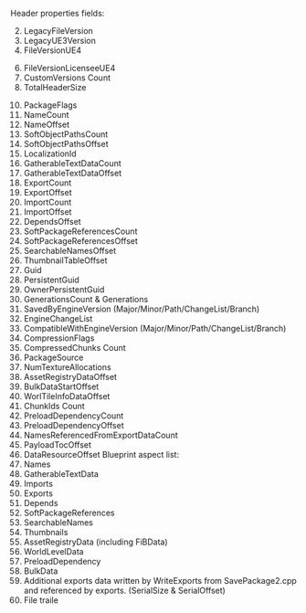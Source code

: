 Header properties fields:
<!-- 1. EPackageFileTag -->
2. LegacyFileVersion
3. LegacyUE3Version
4. FileVersionUE4
<!-- 5. FileVersionUE5 -->
6. FileVersionLicenseeUE4
7. CustomVersions Count
8. TotalHeaderSize
<!-- 9. FolderName -->
10. PackageFlags
11. NameCount
12. NameOffset
13. SoftObjectPathsCount
14. SoftObjectPathsOffset
15. LocalizationId
16. GatherableTextDataCount
17. GatherableTextDataOffset
18. ExportCount
19. ExportOffset
20. ImportCount
21. ImportOffset
22. DependsOffset
23. SoftPackageReferencesCount
24. SoftPackageReferencesOffset
25. SearchableNamesOffset
26. ThumbnailTableOffset
27. Guid
28. PersistentGuid
29. OwnerPersistentGuid
30. GenerationsCount & Generations
31. SavedByEngineVersion (Major/Minor/Path/ChangeList/Branch)
32. EngineChangeList
33. CompatibleWithEngineVersion (Major/Minor/Path/ChangeList/Branch)
34. CompressionFlags
35. CompressedChunks Count
36. PackageSource
37. NumTextureAllocations
38. AssetRegistryDataOffset
39. BulkDataStartOffset
40. WorlTileInfoDataOffset
41. ChunkIds Count
42. PreloadDependencyCount
43. PreloadDependencyOffset
44. NamesReferencedFromExportDataCount
45. PayloadTocOffset
46. DataResourceOffset
Blueprint aspect list:
1. Names
2. GatherableTextData
3. Imports
4. Exports
5. Depends
6. SoftPackageReferences
7. SearchableNames
8. Thumbnails
9. AssetRegistryData (including FiBData)
10. WorldLevelData
11. PreloadDependency
12. BulkData
13. Additional exports data written by WriteExports from SavePackage2.cpp and referenced
by exports. (SerialSize & SerialOffset)
14. File traile
